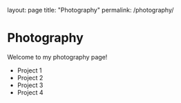 layout: page
title: "Photography"
permalink: /photography/

# Photography

Welcome to my photography page!

- Project 1
- Project 2
- Project 3
- Project 4
